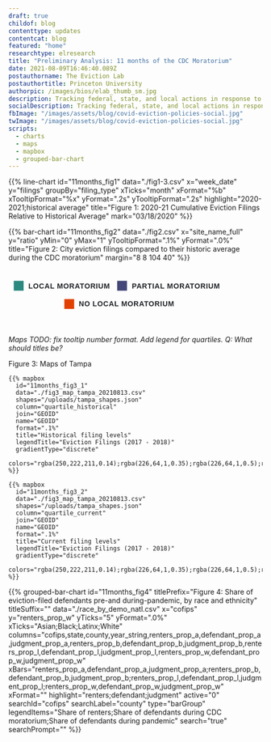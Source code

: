 ```yaml
---
draft: true
childof: blog
contenttype: updates
contentcat: blog
featured: "home"
researchtype: elresearch
title: "Preliminary Analysis: 11 months of the CDC Moratorium"
date: 2021-08-09T16:46:40.089Z
postauthorname: The Eviction Lab
postauthortitle: Princeton University
authorpic: /images/bios/elab_thumb_sm.jpg
description: Tracking federal, state, and local actions in response to the pandemic.
socialDescription: Tracking federal, state, and local actions in response to the pandemic.
fbImage: "/images/assets/blog/covid-eviction-policies-social.jpg"
twImage: "/images/assets/blog/covid-eviction-policies-social.jpg"
scripts:
  - charts
  - maps
  - mapbox
  - grouped-bar-chart
---
```


{{% line-chart
  id="11months_fig1"
  data="./fig1-3.csv"
  x="week_date"
  y="filings"
  groupBy="filing_type"
  xTicks="month"
  xFormat="%b"
  xTooltipFormat="%x"
  yFormat=".2s"
  yTooltipFormat=".2s"
  highlight="2020-2021;historical average"
  title="Figure 1: 2020-21 Cumulative Eviction Filings Relative to Historical Average"
  mark="03/18/2020"
%}}

{{% bar-chart
  id="11months_fig2"
  data="./fig2.csv"
  x="site_name_full"
  y="ratio"
  yMin="0"
  yMax="1"
  yTooltipFormat=".1%"
  yFormat=".0%"
  title="Figure 2: City eviction filings compared to their historic average during the CDC moratorium"
  margin="8 8 104 40"
%}}

<div class="d-flex justify-content-center">
  <svg width="420px" height="100px" viewBox="0 0 559 100" version="1.1" xmlns="http://www.w3.org/2000/svg" xmlns:xlink="http://www.w3.org/1999/xlink">
      <g id="Artboard" stroke="none" stroke-width="1" fill="none" fill-rule="evenodd">
          <g id="Group" transform="translate(14.000000, 15.000000)">
              <rect id="Rectangle" fill="#2C897F" x="-5.32907052e-15" y="-5.32907052e-15" width="25.941467" height="25.941467"></rect>
              <text id="LOCAL-MORATORIUM" font-family="GT-Eesti-Display-Bold, sans-serif" font-size="19" font-weight="bold" letter-spacing="0.894117647" fill="#212529">
                  <tspan x="38.4800588" y="19.9414673">LOCAL MORATORIUM</tspan>
              </text>
          </g>
          <g id="Group-2" transform="translate(287.000000, 15.000000)">
              <rect id="Rectangle-Copy" fill="#444878" x="5.15143483e-14" y="-5.32907052e-15" width="25.941467" height="25.941467"></rect>
              <text id="PARTIAL-MORATORIUM" font-family="GT-Eesti-Display-Bold, sans-serif" font-size="19" font-weight="bold" letter-spacing="0.894117647" fill="#212529">
                  <tspan x="38.7744412" y="19.9707336">PARTIAL MORATORIUM</tspan>
              </text>
          </g>
          <g id="Group-3" transform="translate(147.500000, 63.000000)">
              <rect id="Rectangle-Copy-2" fill="#E24000" x="-5.32907052e-15" y="-5.32907052e-15" width="25.941467" height="25.941467"></rect>
              <text id="NO-LOCAL-MORATORIUM" font-family="GT-Eesti-Display-Bold, sans-serif" font-size="19" font-weight="bold" letter-spacing="0.894117647" fill="#212529">
                  <tspan x="38.1623824" y="18.9707335">NO LOCAL MORATORIUM</tspan>
              </text>
          </g>
      </g>
  </svg>
</div>

<br>

_Maps TODO: fix tooltip number format. Add legend for quartiles. 
Q: What should titles be?_
</div>
</div>
</div>
<div class="row mx-4">
<div class="col-12">
<div class="figheader mt-0 mt-md-2 mb-1">Figure 3: Maps of Tampa</div>
</div>
  <div class="col-12 px-0 mx-auto d-flex" style="max-width: 1440px;">
    <div class="col-12 col-lg-6 px-0 px-md-2">

    {{% mapbox
      id="11months_fig3_1"
      data="./fig3_map_tampa_20210813.csv"
      shapes="/uploads/tampa_shapes.json"
      column="quartile_historical"
      join="GEOID"
      name="GEOID"
      format=".1%"
      title="Historical filing levels"
      legendTitle="Eviction Filings (2017 - 2018)"
      gradientType="discrete"
      colors="rgba(250,222,211,0.14);rgba(226,64,1,0.35);rgba(226,64,1,0.5);rgba(226,64,1,0.75);rgba(226,64,1,1)"
    %}}

  </div>

  <div class="col-12 col-lg-6 px-0 px-md-2">

    {{% mapbox
      id="11months_fig3_2"
      data="./fig3_map_tampa_20210813.csv"
      shapes="/uploads/tampa_shapes.json"
      column="quartile_current"
      join="GEOID"
      name="GEOID"
      format=".1%"
      title="Current filing levels"
      legendTitle="Eviction Filings (2017 - 2018)"
      gradientType="discrete"
      colors="rgba(250,222,211,0.14);rgba(226,64,1,0.35);rgba(226,64,1,0.5);rgba(226,64,1,0.75);rgba(226,64,1,1)"
    %}}

  </div>
  </div>
  </div>

<div class="center-content-post updates-post pb-2">
<div class="page-content">
<div class="post-body">

{{% grouped-bar-chart
  id="11months_fig4"
  titlePrefix="Figure 4: Share of eviction-filed defendants pre-and during-pandemic, by race and ethnicity"
  titleSuffix=""
  data="./race_by_demo_natl.csv"
  x="cofips"
  y="renters_prop_w"
  yTicks="5"
  yFormat=".0%"
  xTicks="Asian;Black;Latinx;White"
  columns="cofips,state,county,year_string,renters_prop_a,defendant_prop_a,judgment_prop_a,renters_prop_b,defendant_prop_b,judgment_prop_b,renters_prop_l,defendant_prop_l,judgment_prop_l,renters_prop_w,defendant_prop_w,judgment_prop_w"
  xBars="renters_prop_a,defendant_prop_a,judgment_prop_a;renters_prop_b,defendant_prop_b,judgment_prop_b;renters_prop_l,defendant_prop_l,judgment_prop_l;renters_prop_w,defendant_prop_w,judgment_prop_w"
  xFormat=""
  highlight="renters;defendant;judgment"
  active="0"
  searchId="cofips"
  searchLabel="county"
  type="barGroup"
  legendItems="Share of renters;Share of defendants during CDC moratorium;Share of defendants during pandemic"
  search="true"
  searchPrompt=""
%}}
